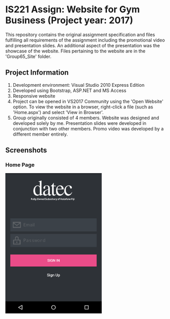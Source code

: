 # IS221 Assign: Website for Gym Business (Project year: 2017)
This repository contains the original assignment specification and files fulfilling all requirements of the assignment including the promotional video and presentation slides. An additional aspect of the presentation was the showcase of the website. Files pertaining to the website are in the 'Group65_Site' folder.

## Project Information
1. Development environment: Visual Studio 2010 Express Edition
2. Developed using Bootstrap, ASP.NET and MS Access
3. Responsive website
4. Project can be opened in VS2017 Community using the 'Open Website' option. To view the website in a browser, right-click a file (such as 'Home.aspx') and select 'View in Browser'.
5. Group originally consisted of 4 members. Website was designed and developed solely by me. Presentation slides were developed in conjunction with two other members. Promo video was developed by a different member entirely.

## Screenshots

### Home Page
<p>
    <img src="https://github.com/shahilpravind/portfolio/blob/master/Work%20and%20Uni%20Projects/1%20Datec%20Inventory%20Management%20App/images/login.png" width="300" alt="Home Page">
</p>
<br>
